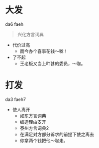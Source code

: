 # 大发
da6 faeh
> 兴化方言词典
- 代价过高
  - 而今办个喜事花钱～㖸！
- 了不起
  - 王老板又当上吖甚的委员，～咖。

# 打发
da3 faeh7
+ 使人离开
  * 如东方言词典
  + 编造理由支开
  * 泰州方言词典2
  + 在满足对方部分诉求的前提下使之离去
  - 你拿两个钱把他～咖走。
